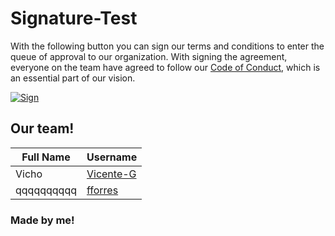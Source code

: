 # Signature-Test

With the following button you can sign our terms and conditions to enter the queue of approval to our organization. With signing the agreement, everyone on the team have agreed to follow our [Code of Conduct](https://code-of-conduct.url/), which is an essential part of our vision.

[![Sign](https://img.shields.io/badge/join_the_team!-2ea043?style=for-the-badge&logo=buddy&logoColor=ffffff)](https://github.com/Vicente-G/Signature-Test/issues/new?template=sign-the-terms.yml)

## Our team!
| **Full Name** | **Username** |
| ------------- | ------------ |
| Vicho | [Vicente-G](https://github.com/Vicente-G) |
| qqqqqqqqqq | [fforres](https://github.com/fforres) |
### Made by me!
